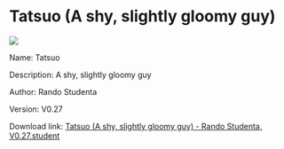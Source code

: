# Tatsuo (A shy, slightly gloomy guy)

<img src = "https://raw.githubusercontent.com/Arbiter1223/Koukou-Gurashi-Custom-Students/master/Students/Files/Tatsuo%20(A%20shy%2C%20slightly%20gloomy%20guy).png">

Name: Tatsuo

Description: A shy, slightly gloomy guy

Author: Rando Studenta

Version: V0.27

Download link: <a href="https://raw.githubusercontent.com/Arbiter1223/Koukou-Gurashi-Custom-Students/master/Students/Files/Tatsuo%20(A%20shy%2C%20slightly%20gloomy%20guy)%20-%20Rando%20Studenta%2C%20V0.27.student">Tatsuo (A shy, slightly gloomy guy) - Rando Studenta, V0.27.student</a>
